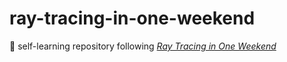 # ray-tracing-in-one-weekend

🐌 self-learning repository following [_Ray Tracing in One Weekend_](https://raytracing.github.io/books/RayTracingInOneWeekend.html)
